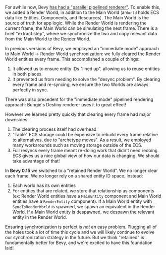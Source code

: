 <!-- Retained Rendering -->
<!-- https://github.com/bevyengine/bevy/pull/14449 Original PR -->
<!-- https://github.com/bevyengine/bevy/pull/15320 Adopted PR -->
<!-- https://github.com/bevyengine/bevy/pull/15582 Synchronized Removed Components -->
<!-- https://github.com/bevyengine/bevy/pull/15756 Type Safe Retained Render World -->
For awhile now, Bevy [has had a "parallel pipelined renderer"](/news/bevy-0-6/#pipelined-rendering-extract-prepare-queue-render). To enable this, we added a Render World, in addition to the Main World (a `World` holds ECS data like Entities, Components, and Resources). The Main World is the source of truth for app logic. While the Render World is rendering the current frame, the Main World can be simulating the next frame. There is a brief "extract step", where we synchronize the two and copy relevant data from the Main World to the Render World.

In previous versions of Bevy, we employed an "immediate mode" approach to Main World -> Render World synchronization: we fully cleared the Render World entities every frame. This accomplished a couple of things:

1. It allowed us to ensure entity IDs "lined up", allowing us to reuse entities in both places.
2. It prevented us from needing to solve the "desync problem". By clearing every frame and re-syncing, we ensure the two Worlds are always perfectly in sync.

There was also precedent for the "immediate mode" pipelined rendering approach: Bungie's Destiny renderer uses it to great effect!

However we learned pretty quickly that clearing every frame had major downsides:

1. The clearing process itself had overhead.
2. "Table" ECS storage could be expensive to rebuild every frame relative to alternatives, due to "archetype moves". As a result, we employed many workarounds such as moving storage outside of the ECS.
3. Full resyncs every frame meant re-doing work that didn't need redoing. ECS gives us a nice global view of how our data is changing. We should take advantage of that!

In **Bevy 0.15** we switched to a "retained Render World". We no longer clear each frame. We no longer rely on a shared entity ID space. Instead:

1. Each world has its own entities
2. For entities that are related, we store that relationship as components (ex: Render World entities have a `MainEntity` component and Main World entities have a `RenderEntity` component). If a Main World entity with `SyncToRenderWorld` is spawned, we spawn an equivalent in the Render World. If a Main World entity is despawned, we despawn the relevant entity in the Render World.

Ensuring synchronization is perfect is _not_ an easy problem. Plugging all of the holes took a lot of time this cycle and we will likely continue to evolve our synchronization strategy in the future. But we think "retained" is fundamentally better for Bevy, and we're excited to have this foundation laid!
